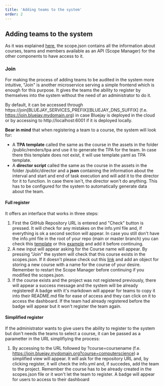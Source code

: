 ```yaml
---
title: 'Adding teams to the system'
order: 2
---
```

## Adding teams to the system

As it was explained <a href="/quickstart/auditing-agile-2.0#scope.json">here</a>, the scope.json contains all the information about courses, teams and members available as an API (Scope Manager) for the other components to have access to it.



### Join

For making the process of adding teams to be audited in the system more intuitive, "Join" is another microservice serving a simple frontend which is enough for this purpose. It gives the teams the ability to register by themselves into the system without the need of an administrator to do it.

By default, it can be accessed through https://join[BLUEJAY_SERVICES_PREFIX][BLUEJAY_DNS_SUFFIX] (f.e. https://join.bluejay.mydomain.org) in case Bluejay is deployed in the cloud or by accessing to http://localhost:6001 if it is deployed locally.

**Bear in mind** that when registering a team to a course, the system will look for:
- A **TPA template** called the same as the course in the assets in the folder /public/renders/tpa and use it to generate the TPA for the team. In case there this template does not exist, it will use template.yaml as TPA template.
- A **director script** called the same as the course in the assets in the folder /public/director and a **json** containing the information about the interval and start and end of task execution and will add it to the director for it to function. In case there isn't, the director won't do anything. This has to be configured for the system to automatically generate data about the team.

#### Full register
It offers an interface that works in three steps:
1. First the GitHub Repository URL is entered and "Check" button is pressed. It will check for any mistakes on the info.yml file and, if everything is ok a second section will appear. In case you still don't have the info.yml file in the root of your repo (main or master branch) you can check this [template](https://github.com/governify/audited-project-template/blob/main/info.yml) or this [example](https://github.com/governifyauditor/goldenflow-showcase-project/blob/main/info.yml) and add it before continuing.
2. A new input will appear asking for the Course name will appear. By pressing "Join" the system will check that this course exists in the scopes.json. If it doesn't please check out this <a href="/quickstart/auditing-agile-2.0#scope.json">link</a> and add an object for storing a new course with a name for the course of your desire. Remember to restart the Scope Manager before continuing if you modified the scopes.json.
3. If the course exists and the project was not registered previously, there will appear a success message and the system will be already registered! A badge with it's markdown will appear for teams to copy it into their README.md file for ease of access and they can click on it to access the dashboard. If the team had already registered before the badge will appear but it won't register the team again.

#### Simplified register
If the administrator wants to give users the ability to register to the system but don't needs the teams to select a course, it can be passed as a parametter in the URL simplifiying the process:
1. By accessing to the URL followed by ?course=coursename (f.e. https://join.bluejay.mydomain.org?course=computerscience) a simplified view will appear. It will ask for the repository URL and, by clicking register, it will check the info.yml and, if succedes, add the team to the project. Remember the course has to be already created in the scopes.json file or it won't let the team to register. A badge will appear for users to access to their dashboard 